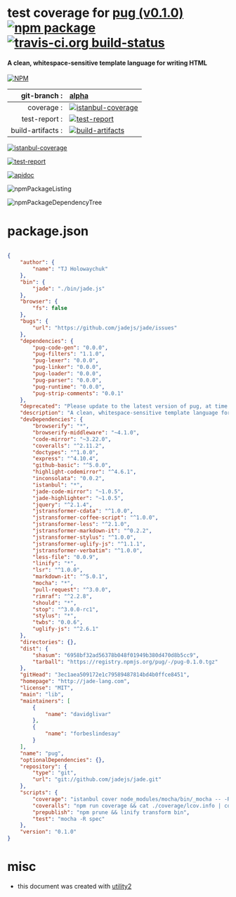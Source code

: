 # test coverage for  [pug (v0.1.0)](http://jade-lang.com)  [![npm package](https://img.shields.io/npm/v/npmtest-pug.svg?style=flat-square)](https://www.npmjs.org/package/npmtest-pug) [![travis-ci.org build-status](https://api.travis-ci.org/npmtest/node-npmtest-pug.svg)](https://travis-ci.org/npmtest/node-npmtest-pug)
#### A clean, whitespace-sensitive template language for writing HTML

[![NPM](https://nodei.co/npm/pug.png?downloads=true&downloadRank=true&stars=true)](https://www.npmjs.com/package/pug)

| git-branch : | [alpha](https://github.com/npmtest/node-npmtest-pug/tree/alpha)|
|--:|:--|
| coverage : | [![istanbul-coverage](https://npmtest.github.io/node-npmtest-pug/build/coverage.badge.svg)](https://npmtest.github.io/node-npmtest-pug/build/coverage.html/index.html)|
| test-report : | [![test-report](https://npmtest.github.io/node-npmtest-pug/build/test-report.badge.svg)](https://npmtest.github.io/node-npmtest-pug/build/test-report.html)|
| build-artifacts : | [![build-artifacts](https://npmtest.github.io/node-npmtest-pug/glyphicons_144_folder_open.png)](https://github.com/npmtest/node-npmtest-pug/tree/gh-pages/build)|

[![istanbul-coverage](https://npmtest.github.io/node-npmtest-pug/build/screenCapture.buildCi.browser.%252Ftmp%252Fbuild%252Fcoverage.lib.html.png)](https://npmtest.github.io/node-npmtest-pug/build/coverage.html/index.html)

[![test-report](https://npmtest.github.io/node-npmtest-pug/build/screenCapture.buildCi.browser.%252Ftmp%252Fbuild%252Ftest-report.html.png)](https://npmtest.github.io/node-npmtest-pug/build/test-report.html)

[![apidoc](https://npmdoc.github.io/node-npmdoc-pug/build/screenCapture.buildCi.browser.%252Ftmp%252Fbuild%252Fapidoc.html.png)](https://npmdoc.github.io/node-npmdoc-pug/build/apidoc.html)

![npmPackageListing](https://npmtest.github.io/node-npmtest-pug/build/screenCapture.npmPackageListing.svg)

![npmPackageDependencyTree](https://npmtest.github.io/node-npmtest-pug/build/screenCapture.npmPackageDependencyTree.svg)



# package.json

```json

{
    "author": {
        "name": "TJ Holowaychuk"
    },
    "bin": {
        "jade": "./bin/jade.js"
    },
    "browser": {
        "fs": false
    },
    "bugs": {
        "url": "https://github.com/jadejs/jade/issues"
    },
    "dependencies": {
        "pug-code-gen": "0.0.0",
        "pug-filters": "1.1.0",
        "pug-lexer": "0.0.0",
        "pug-linker": "0.0.0",
        "pug-loader": "0.0.0",
        "pug-parser": "0.0.0",
        "pug-runtime": "0.0.0",
        "pug-strip-comments": "0.0.1"
    },
    "deprecated": "Please update to the latest version of pug, at time of writing that is pug@2.0.0-alpha6",
    "description": "A clean, whitespace-sensitive template language for writing HTML",
    "devDependencies": {
        "browserify": "*",
        "browserify-middleware": "~4.1.0",
        "code-mirror": "~3.22.0",
        "coveralls": "^2.11.2",
        "doctypes": "^1.0.0",
        "express": "^4.10.4",
        "github-basic": "^5.0.0",
        "highlight-codemirror": "^4.6.1",
        "inconsolata": "0.0.2",
        "istanbul": "*",
        "jade-code-mirror": "~1.0.5",
        "jade-highlighter": "~1.0.5",
        "jquery": "^2.1.4",
        "jstransformer-cdata": "^1.0.0",
        "jstransformer-coffee-script": "^1.0.0",
        "jstransformer-less": "^2.1.0",
        "jstransformer-markdown-it": "^0.2.2",
        "jstransformer-stylus": "^1.0.0",
        "jstransformer-uglify-js": "^1.1.1",
        "jstransformer-verbatim": "^1.0.0",
        "less-file": "0.0.9",
        "linify": "*",
        "lsr": "^1.0.0",
        "markdown-it": "^5.0.1",
        "mocha": "*",
        "pull-request": "^3.0.0",
        "rimraf": "^2.2.8",
        "should": "*",
        "stop": "^3.0.0-rc1",
        "stylus": "*",
        "twbs": "0.0.6",
        "uglify-js": "^2.6.1"
    },
    "directories": {},
    "dist": {
        "shasum": "6958bf32ad56378b048f01949b380d470d8b5cc9",
        "tarball": "https://registry.npmjs.org/pug/-/pug-0.1.0.tgz"
    },
    "gitHead": "3ec1aea509172e1c79589487814bd4b0ffce8451",
    "homepage": "http://jade-lang.com",
    "license": "MIT",
    "main": "lib",
    "maintainers": [
        {
            "name": "davidglivar"
        },
        {
            "name": "forbeslindesay"
        }
    ],
    "name": "pug",
    "optionalDependencies": {},
    "repository": {
        "type": "git",
        "url": "git://github.com/jadejs/jade.git"
    },
    "scripts": {
        "coverage": "istanbul cover node_modules/mocha/bin/_mocha -- -R dot",
        "coveralls": "npm run coverage && cat ./coverage/lcov.info | coveralls",
        "prepublish": "npm prune && linify transform bin",
        "test": "mocha -R spec"
    },
    "version": "0.1.0"
}
```



# misc
- this document was created with [utility2](https://github.com/kaizhu256/node-utility2)
